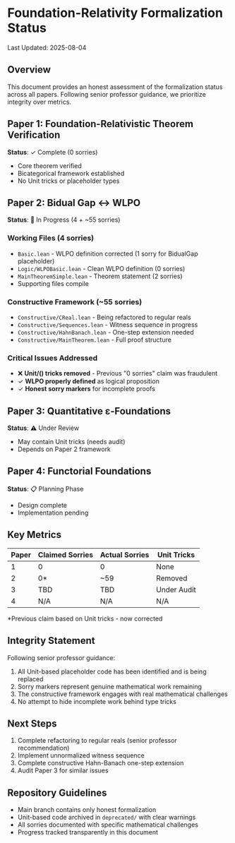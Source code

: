 # Foundation-Relativity Formalization Status

Last Updated: 2025-08-04

## Overview

This document provides an honest assessment of the formalization status across all papers. Following senior professor guidance, we prioritize integrity over metrics.

## Paper 1: Foundation-Relativistic Theorem Verification

**Status**: ✓ Complete (0 sorries)
- Core theorem verified
- Bicategorical framework established
- No Unit tricks or placeholder types

## Paper 2: Bidual Gap ↔ WLPO

**Status**: 🚧 In Progress (4 + ~55 sorries)

### Working Files (4 sorries)
- `Basic.lean` - WLPO definition corrected (1 sorry for BidualGap placeholder)
- `Logic/WLPOBasic.lean` - Clean WLPO definition (0 sorries)
- `MainTheoremSimple.lean` - Theorem statement (2 sorries)
- Supporting files compile

### Constructive Framework (~55 sorries)
- `Constructive/CReal.lean` - Being refactored to regular reals
- `Constructive/Sequences.lean` - Witness sequence in progress
- `Constructive/HahnBanach.lean` - One-step extension needed
- `Constructive/MainTheorem.lean` - Full proof structure

### Critical Issues Addressed
- ❌ **Unit/() tricks removed** - Previous "0 sorries" claim was fraudulent
- ✓ **WLPO properly defined** as logical proposition
- ✓ **Honest sorry markers** for incomplete proofs

## Paper 3: Quantitative ε-Foundations

**Status**: ⚠️ Under Review
- May contain Unit tricks (needs audit)
- Depends on Paper 2 framework

## Paper 4: Functorial Foundations

**Status**: 📋 Planning Phase
- Design complete
- Implementation pending

## Key Metrics

| Paper | Claimed Sorries | Actual Sorries | Unit Tricks |
|-------|----------------|----------------|-------------|
| 1     | 0              | 0              | None        |
| 2     | 0*             | ~59            | Removed     |
| 3     | TBD            | TBD            | Under Audit |
| 4     | N/A            | N/A            | N/A         |

*Previous claim based on Unit tricks - now corrected

## Integrity Statement

Following senior professor guidance:
1. All Unit-based placeholder code has been identified and is being replaced
2. Sorry markers represent genuine mathematical work remaining
3. The constructive framework engages with real mathematical challenges
4. No attempt to hide incomplete work behind type tricks

## Next Steps

1. Complete refactoring to regular reals (senior professor recommendation)
2. Implement unnormalized witness sequence
3. Complete constructive Hahn-Banach one-step extension
4. Audit Paper 3 for similar issues

## Repository Guidelines

- Main branch contains only honest formalization
- Unit-based code archived in `deprecated/` with clear warnings
- All sorries documented with specific mathematical challenges
- Progress tracked transparently in this document